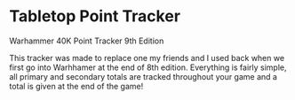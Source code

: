 # Tabletop Point Tracker

Warhammer 40K Point Tracker 9th Edition

This tracker was made to replace one my friends and I used back when we first go into Warhhamer at the end of 8th edition.
Everything is fairly simple, all primary and secondary totals are tracked throughout your game and a total is given at the end of the game!
